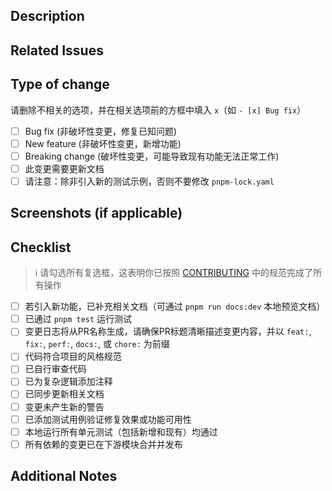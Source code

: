 ## Description

<!--
请描述本次变更的内容：
- 如果是功能开发或优化，请详细说明实现的功能和设计思路
- 如果是bug修复，请链接相关issue或详细描述问题现象及修复方案
- 可补充其他相关背景信息（如变更动机、技术选型等）
-->

## Related Issues

<!--
链接相关的issue（如：Fixes #123 或 Relates to #456）
使用关键词（Fixes/Resolves/Closes）可在PR合并后自动关闭对应issue
-->

## Type of change

请删除不相关的选项，并在相关选项前的方框中填入 `x`（如 `- [x] Bug fix`）

- [ ] Bug fix (非破坏性变更，修复已知问题)
- [ ] New feature (非破坏性变更，新增功能)
- [ ] Breaking change (破坏性变更，可能导致现有功能无法正常工作)
- [ ] 此变更需要更新文档
- [ ] 请注意：除非引入新的测试示例，否则不要修改 `pnpm-lock.yaml`

## Screenshots (if applicable)

<!--
如适用，添加截图展示变更效果（尤其UI相关变更）
-->

## Checklist

> ℹ️ 请勾选所有复选框，这表明你已按照 [CONTRIBUTING](contributing.md) 中的规范完成了所有操作

- [ ] 若引入新功能，已补充相关文档（可通过 `pnpm run docs:dev` 本地预览文档）
- [ ] 已通过 `pnpm test` 运行测试
- [ ] 变更日志将从PR名称生成，请确保PR标题清晰描述变更内容，并以 `feat:`, `fix:`, `perf:`, `docs:`, 或 `chore:` 为前缀
- [ ] 代码符合项目的风格规范
- [ ] 已自行审查代码
- [ ] 已为复杂逻辑添加注释
- [ ] 已同步更新相关文档
- [ ] 变更未产生新的警告
- [ ] 已添加测试用例验证修复效果或功能可用性
- [ ] 本地运行所有单元测试（包括新增和现有）均通过
- [ ] 所有依赖的变更已在下游模块合并并发布

## Additional Notes

<!--
其他需要说明的内容（如：测试注意事项、性能影响、兼容性考虑等）
-->
